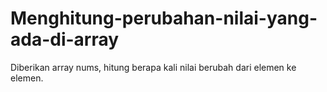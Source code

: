 # Menghitung-perubahan-nilai-yang-ada-di-array
Diberikan array nums, hitung berapa kali nilai berubah dari elemen ke elemen.
